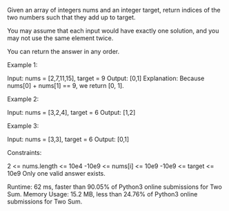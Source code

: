 Given an array of integers nums and an integer target, return indices of the two numbers such that they add up to target.

You may assume that each input would have exactly one solution, and you may not use the same element twice.

You can return the answer in any order.

 

Example 1:

Input: nums = [2,7,11,15], target = 9
Output: [0,1]
Explanation: Because nums[0] + nums[1] == 9, we return [0, 1].

Example 2:

Input: nums = [3,2,4], target = 6
Output: [1,2]

Example 3:

Input: nums = [3,3], target = 6
Output: [0,1]
 

Constraints:

2 <= nums.length <= 10e4
-10e9 <= nums[i] <= 10e9
-10e9 <= target <= 10e9
Only one valid answer exists.


Runtime: 62 ms, faster than 90.05% of Python3 online submissions for Two Sum.
Memory Usage: 15.2 MB, less than 24.76% of Python3 online submissions for Two Sum.

